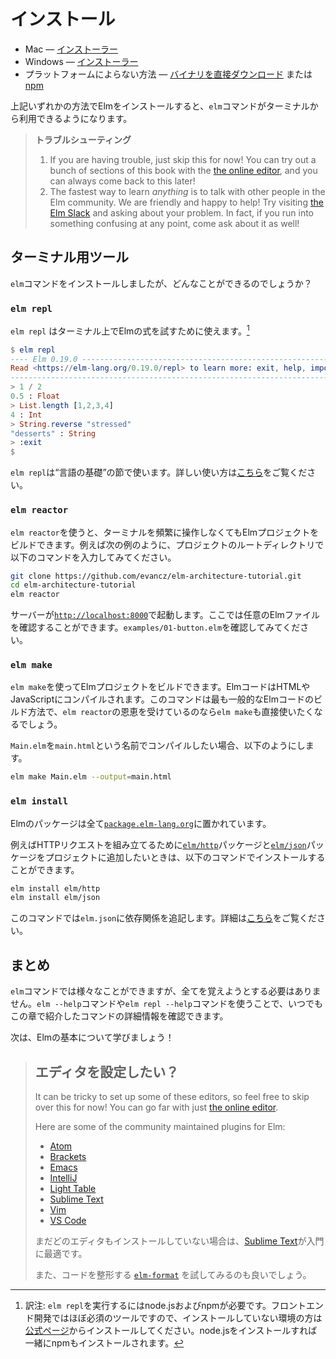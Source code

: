 <!--
# Install

  * Mac &mdash; [installer][mac]
  * Windows &mdash; [installer][win]
  * Anywhere &mdash; [direct download][gh] or [npm][]

[mac]: https://github.com/elm/compiler/releases/download/0.19.0/installer-for-mac.pkg
[win]: https://github.com/elm/compiler/releases/download/0.19.0/installer-for-windows.exe
[npm]: https://www.npmjs.com/package/elm
[gh]: https://github.com/elm/compiler/releases/tag/0.19.0

After installing through any of those routes, you will have the `elm` binary available in your terminal!
-->

# インストール

  * Mac &mdash; [インストーラー][mac]
  * Windows &mdash; [インストーラー][win]
  * プラットフォームによらない方法 &mdash; [バイナリを直接ダウンロード][gh] または [npm][]

[mac]: https://github.com/elm/compiler/releases/download/0.19.0/installer-for-mac.pkg
[win]: https://github.com/elm/compiler/releases/download/0.19.0/installer-for-windows.exe
[npm]: https://www.npmjs.com/package/elm
[gh]: https://github.com/elm/compiler/releases/tag/0.19.0

上記いずれかの方法でElmをインストールすると、`elm`コマンドがターミナルから利用できるようになります。

<!--
> **Troubleshooting:**
>
> 1. If you are having trouble, just skip this for now! You can try out a bunch of sections of this book with the [the online editor](https://elm-lang.org/try), and you can always come back to this later!
> 2. The fastest way to learn *anything* is to talk with other people in the Elm community. We are friendly and happy to help! Try visiting [the Elm Slack](https://elmlang.herokuapp.com/) and asking about your problem. In fact, if you run into something confusing at any point, come ask about it as well!
-->

> **トラブルシューティング**
>
> 1. If you are having trouble, just skip this for now! You can try out a bunch of sections of this book with the [the online editor](https://elm-lang.org/try), and you can always come back to this later!
> 2. The fastest way to learn *anything* is to talk with other people in the Elm community. We are friendly and happy to help! Try visiting [the Elm Slack](https://elmlang.herokuapp.com/) and asking about your problem. In fact, if you run into something confusing at any point, come ask about it as well!
<!-- TODO -->

<!--
## Terminal Tools

So we have this `elm` binary now, but what can it do exactly?
-->

## ターミナル用ツール
`elm`コマンドをインストールしましたが、どんなことができるのでしょうか？

<!--
### `elm repl`

`elm repl` lets us interact with Elm expressions in the terminal.

```elm
$ elm repl
---- Elm 0.19.0 ----------------------------------------------------------------
Read <https://elm-lang.org/0.19.0/repl> to learn more: exit, help, imports, etc.
--------------------------------------------------------------------------------
> 1 / 2
0.5 : Float
> List.length [1,2,3,4]
4 : Int
> String.reverse "stressed"
"desserts" : String
> :exit
$
```

We will be using `elm repl` in the upcoming &ldquo;Core Language&rdquo; section, and you can read more about how it works [here](https://elm-lang.org/0.19.0/repl).

> **Note:** `elm repl` works by compiling code to JavaScript, so make sure you have [Node.js](http://nodejs.org/) installed. We use that to evaluate code.
-->

### `elm repl`
`elm repl` はターミナル上でElmの式を試すために使えます。[^1]

```elm
$ elm repl
---- Elm 0.19.0 ----------------------------------------------------------------
Read <https://elm-lang.org/0.19.0/repl> to learn more: exit, help, imports, etc.
--------------------------------------------------------------------------------
> 1 / 2
0.5 : Float
> List.length [1,2,3,4]
4 : Int
> String.reverse "stressed"
"desserts" : String
> :exit
$
```

`elm repl`は&ldquo;言語の基礎&rdquo;の節で使います。詳しい使い方は[こちら](https://elm-lang.org/0.19.0/repl)をご覧ください。


<!--
### `elm reactor`

`elm reactor` helps you build Elm projects without messing with the terminal too much. You just run it at the root of your project, like this:

```bash
git clone https://github.com/evancz/elm-architecture-tutorial.git
cd elm-architecture-tutorial
elm reactor
```

This starts a server at [`http://localhost:8000`](http://localhost:8000). You can navigate to any Elm file and see what it looks like. Try to check out `examples/01-button.elm`.
-->

### `elm reactor`
`elm reactor`を使うと、ターミナルを頻繁に操作しなくてもElmプロジェクトをビルドできます。例えば次の例のように、プロジェクトのルートディレクトリで以下のコマンドを入力してみてください。

```bash
git clone https://github.com/evancz/elm-architecture-tutorial.git
cd elm-architecture-tutorial
elm reactor
```

サーバーが[`http://localhost:8000`](http://localhost:8000)で起動します。ここでは任意のElmファイルを確認することができます。`examples/01-button.elm`を確認してみてください。

<!--
### `elm make`

`elm make` builds Elm projects. It can compile Elm code to HTML or JavaScript. It is the most general way to compile Elm code, so if your project becomes too advanced for `elm reactor`, you will want to start using `elm make` directly.

Say you want to compile `Main.elm` to an HTML file named `main.html`. You would run this command:

```bash
elm make Main.elm --output=main.html
```
-->

### `elm make`
`elm make`を使ってElmプロジェクトをビルドできます。ElmコードはHTMLやJavaScriptにコンパイルされます。このコマンドは最も一般的なElmコードのビルド方法で、`elm reactor`の恩恵を受けているのなら`elm make`も直接使いたくなるでしょう。

`Main.elm`を`main.html`という名前でコンパイルしたい場合、以下のようにします。

```bash
elm make Main.elm --output=main.html
```

<!--
### `elm install`

Elm packages all live at [`package.elm-lang.org`](https://package.elm-lang.org/).

Say you look around and decide you need [`elm/http`][http] and [`elm/json`][json] to make some HTTP requests. You can get them set up in your project with the following commands:

```bash
elm install elm/http
elm install elm/json
```

This will add the dependencies into your `elm.json` file, described in more detail [here](https://github.com/elm/compiler/blob/master/docs/elm.json/application.md).

[http]: https://package.elm-lang.org/packages/elm/http/latest
[json]: https://package.elm-lang.org/packages/elm/json/latest
-->

### `elm install`

Elmのパッケージは全て[`package.elm-lang.org`](https://package.elm-lang.org/)に置かれています。

例えばHTTPリクエストを組み立てるために[`elm/http`][http]パッケージと[`elm/json`][json]パッケージをプロジェクトに追加したいときは、以下のコマンドでインストールすることができます。

```bash
elm install elm/http
elm install elm/json
```

このコマンドでは`elm.json`に依存関係を追記します。詳細は[こちら](https://github.com/elm/compiler/blob/master/docs/elm.json/application.md)をご覧ください。

[http]: https://package.elm-lang.org/packages/elm/http/latest
[json]: https://package.elm-lang.org/packages/elm/json/latest

<!--
## Summary

The `elm` binary can do a bunch of stuff. Do not worry about remembering it all. You can always just run `elm --help` or `elm repl --help` to get a bunch of information about any of these commands.

Next we are going to learn the basics of Elm!
-->

## まとめ
`elm`コマンドでは様々なことができますが、全てを覚えようとする必要はありません。`elm --help`コマンドや`elm repl --help`コマンドを使うことで、いつでもこの章で紹介したコマンドの詳細情報を確認できます。

次は、Elmの基本について学びましょう！

<!--
> #### Configure Your Editor?
>
> It can be tricky to set up some of these editors, so feel free to skip over this for now! You can go far with just [the online editor](https://elm-lang.org/try).
>
> Here are some of the community maintained plugins for Elm:
>
>  * [Atom](https://atom.io/packages/language-elm)
>  * [Brackets](https://github.com/lepinay/elm-brackets)
>  * [Emacs](https://github.com/jcollard/elm-mode)
>  * [IntelliJ](https://github.com/klazuka/intellij-elm)
>  * [Light Table](https://github.com/rundis/elm-light)
>  * [Sublime Text](https://packagecontrol.io/packages/Elm%20Language%20Support)
>  * [Vim](https://github.com/ElmCast/elm-vim)
>  * [VS Code](https://github.com/sbrink/vscode-elm)
>
> If you do not have an editor at all, [Sublime Text](https://www.sublimetext.com/) is a great one to get started with!
>
> You may also want to try out [`elm-format`][elm-format] which makes your code pretty!

[elm-format]: https://github.com/avh4/elm-format
-->

<!-- TODO -->
> ## エディタを設定したい？
>
> It can be tricky to set up some of these editors, so feel free to skip over this for now! You can go far with just [the online editor](https://elm-lang.org/try).
>
> Here are some of the community maintained plugins for Elm:
>
>  * [Atom](https://atom.io/packages/language-elm)
>  * [Brackets](https://github.com/lepinay/elm-brackets)
>  * [Emacs](https://github.com/jcollard/elm-mode)
>  * [IntelliJ](https://github.com/klazuka/intellij-elm)
>  * [Light Table](https://github.com/rundis/elm-light)
>  * [Sublime Text](https://packagecontrol.io/packages/Elm%20Language%20Support)
>  * [Vim](https://github.com/ElmCast/elm-vim)
>  * [VS Code](https://github.com/sbrink/vscode-elm)
>
> まだどのエディタもインストールしていない場合は、[Sublime Text](https://www.sublimetext.com/)が入門に最適です。
>
> また、コードを整形する [`elm-format`][elm-format] を試してみるのも良いでしょう。

[elm-format]: https://github.com/avh4/elm-format

[^1]: 訳注: `elm repl`を実行するにはnode.jsおよびnpmが必要です。フロントエンド開発ではほぼ必須のツールですので、インストールしていない環境の方は[公式ページ](https://nodejs.org/ja/)からインストールしてください。node.jsをインストールすれば一緒にnpmもインストールされます。
